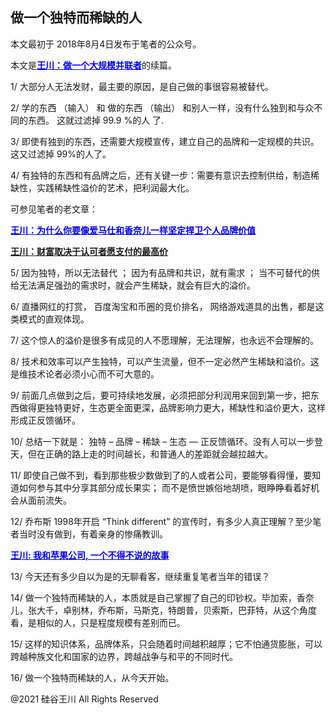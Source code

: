 ## 做一个独特而稀缺的人

本文最初于 2018年8月4日发布于笔者的公众号。

本文是<strong><a style="color: #0000ff;" href="https://chuan.us/archives/396">王川：做一个大规模并联者</a></strong>的续篇。

1/ 大部分人无法发财，最主要的原因，是自己做的事很容易被替代。

2/ 学的东西 （输入） 和 做的东西 （输出） 和别人一样，没有什么独到和与众不同的东西。 这就过滤掉 99.9 %的人 了.

3/ 即使有独到的东西，还需要大规模宣传，建立自己的品牌和一定规模的共识。这又过滤掉 99%的人了。

4/ 有独特的东西和有品牌之后，还有关键一步：需要有意识去控制供给，制造稀缺性，实践稀缺性溢价的艺术，把利润最大化。

可参见笔者的老文章：

<strong><a style="color: #0000ff;" href="https://chuan.us/archives/414">
王川：为什么你要像爱马仕和香奈儿一样坚定捍卫个人品牌价值</a></strong>

<a href="https://chuan.us/archives/412"><strong>王川：财富取决于认可者愿支付的最高价</strong></a>

5/ 因为独特，所以无法替代 ； 因为有品牌和共识，就有需求 ； 当不可替代的供给无法满足强劲的需求时，就会产生稀缺，就会有巨大的溢价。

6/ 直播网红的打赏， 百度淘宝和币圈的竞价排名， 网络游戏道具的出售，都是这类模式的直观体现。

7/ 这个惊人的溢价是很多有成见的人不愿理解，无法理解，也永远不会理解的。

8/ 技术和效率可以产生独特，可以产生流量，但不一定必然产生稀缺和溢价。这是维技术论者必须小心而不可大意的。

9/ 前面几点做到之后，要可持续地发展，必须把部分利润用来回到第一步，把东西做得更独特更好，生态更全面更深，品牌影响力更大，稀缺性和溢价更大，这样形成正反馈循环。

10/ 总结一下就是： 独特 &#8211; 品牌 &#8211; 稀缺 &#8211; 生态 &#8212; 正反馈循环。没有人可以一步登天，但在正确的路上走的时间越长，和普通人的差距就会越拉越大。

11/ 即使自己做不到，看到那些极少数做到了的人或者公司，要能够看得懂，要知道如何参与其中分享其部分成长果实；
而不是愤世嫉俗地胡喷，眼睁睁看着好机会从面前流失。

12/ 乔布斯 1998年开启 “Think different&#8221; 的宣传时，有多少人真正理解？至少笔者当时没有做到，有着亲身的惨痛教训。

<strong><a style="color: #0000ff;" href="https://chuan.us/archives/223">王川: 我和苹果公司,
一个不得不说的故事</a></strong>

13/ 今天还有多少自以为是的无聊看客，继续重复笔者当年的错误？

14/ 做一个独特而稀缺的人，本质就是自己掌握了自己的印钞权。毕加索，香奈儿，张大千，卓别林，乔布斯，马斯克，特朗普，贝索斯，巴菲特，从这个角度看，是相似的人，只是程度规模有差别而已。

15/ 这样的知识体系，品牌体系，只会随着时间越积越厚；它不怕通货膨胀，可以跨越种族文化和国家的边界，跨越战争与和平的不同时代。

16/ 做一个独特而稀缺的人，从今天开始。

@2021 硅谷王川 All Rights Reserved

